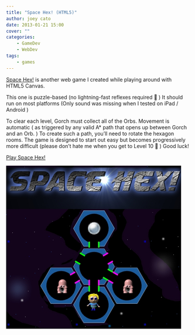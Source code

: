 ```yaml
---
title: "Space Hex! (HTML5)"
author: joey cato
date: 2013-01-21 15:00
cover: ""
categories:
    - GameDev
    - WebDev
tags:
    - games
---
```


[Space Hex!](http://www.gorch.com/games/spacehex/) is another web game I created while playing around with HTML5 Canvas.

This one is puzzle-based (no lightning-fast reflexes required 🙂 ) It should run on most platforms (Only sound was missing when I tested on iPad / Android )

To clear each level, Gorch must collect all of the Orbs. Movement is automatic ( as triggered by any valid A\* path that opens up between Gorch and an Orb. ) To create such a path, you’ll need to rotate the hexagon rooms. The game is designed to start out easy but becomes progressively more difficult (please don’t hate me when you get to Level 10 🙂 ) Good luck!

[Play Space Hex!](http://www.gorch.com/games/spacehex/)

<a href="http://www.gorch.com/games/spacehex/"><img src="spacehex.jpg" alt="play_spacehex" style="width:478px"/></a>
